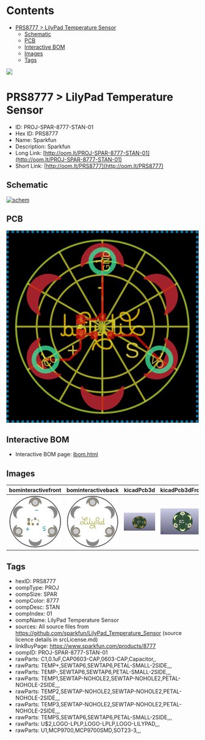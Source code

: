 



Contents
========

* [PRS8777 > LilyPad Temperature Sensor](#prs8777--lilypad-temperature-sensor)
	* [Schematic](#schematic)
	* [PCB](#pcb)
	* [Interactive BOM](#interactive-bom)
	* [Images](#images)
	* [Tags](#tags)
  
![][im]
# PRS8777 > LilyPad Temperature Sensor

- ID: PROJ-SPAR-8777-STAN-01
- Hex ID: PRS8777
- Name: Sparkfun
- Description: Sparkfun
- Long Link: [http://oom.lt/PROJ-SPAR-8777-STAN-01](http://oom.lt/PROJ-SPAR-8777-STAN-01)
- Short Link: [http://oom.lt/PRS8777](http://oom.lt/PRS8777)

## Schematic
  
[![schem](eagleSchemImage.png)](eagleSchemImage.png)
## PCB
  
[![pcb](eagleImage.png)](eagleImage.png)
## Interactive BOM

- Interactive BOM page: [ibom.html](https://htmlpreview.github.io/?https://github.com/oomlout/oomlout_OOMP_projects/blob/main/PROJ-SPAR-8777-STAN-01/kicad/bom/ibom.html)

## Images
  
  

|bominteractivefront|bominteractiveback|kicadPcb3d|kicadPcb3dFront|kicadPcb3dBack|eagleImage|eagleSchemImage|pcbdraw|pcbdrawback|
| :---: | :---: | :---: | :---: | :---: | :---: | :---: | :---: | :---: |
|[![bominteractivefront](bomFront_140.png)](bomFront.png)|[![bominteractiveback](bomBack_140.png)](bomBack.png)|[![kicadPcb3d](kicadPcb3d_140.png)](kicadPcb3d.png)|[![kicadPcb3dFront](kicadPcb3dFront_140.png)](kicadPcb3dFront.png)|[![kicadPcb3dBack](kicadPcb3dBack_140.png)](kicadPcb3dBack.png)|[![eagleImage](eagleImage_140.png)](eagleImage.png)|[![eagleSchemImage](eagleSchemImage_140.png)](eagleSchemImage.png)|[![pcbdraw](pcbdraw_140.png)](pcbdraw.png)|[![pcbdrawback](pcbdrawBack_140.png)](pcbdrawBack.png)|

## Tags

- hexID: PRS8777
- oompType: PROJ
- oompSize: SPAR
- oompColor: 8777
- oompDesc: STAN
- oompIndex: 01
- oompName: LilyPad Temperature Sensor
- sources: All source files from https://github.com/sparkfun/LilyPad_Temperature_Sensor (source licence details in srcLicense.md)
- linkBuyPage: https://www.sparkfun.com/products/8777
- oompID: PROJ-SPAR-8777-STAN-01
- rawParts: C1,0.1uF,CAP0603-CAP,0603-CAP,Capacitor,,
- rawParts: TEMP+,SEWTAP6,SEWTAP6,PETAL-SMALL-2SIDE,,,
- rawParts: TEMP-,SEWTAP6,SEWTAP6,PETAL-SMALL-2SIDE,,,
- rawParts: TEMP1,SEWTAP-NOHOLE2,SEWTAP-NOHOLE2,PETAL-NOHOLE-2SIDE,,,
- rawParts: TEMP2,SEWTAP-NOHOLE2,SEWTAP-NOHOLE2,PETAL-NOHOLE-2SIDE,,,
- rawParts: TEMP3,SEWTAP-NOHOLE2,SEWTAP-NOHOLE2,PETAL-NOHOLE-2SIDE,,,
- rawParts: TEMPS,SEWTAP6,SEWTAP6,PETAL-SMALL-2SIDE,,,
- rawParts: U$2,LOGO-LPLP,LOGO-LPLP,LOGO-LILYPAD,,,
- rawParts: U1,MCP9700,MCP9700SMD,SOT23-3,,,



[im]: kicadPcb3d_450.png
